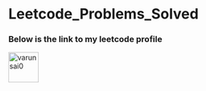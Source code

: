 # Leetcode_Problems_Solved

<h3 align="left"> 
Below is the link to my leetcode profile</h3> 
<p align="center"> 
  
 <a href="https://leetcode.com/varunvaka123/" target="blank"> <img align="center" src="https://github.com/varunsai0/Leetcode_Problems_Solved/blob/main/leetcode-svgrepo-com.svg" alt="varunsai0" height="60" width="60" /> 
  </a> </p>
